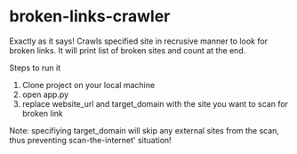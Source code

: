 # broken-links-crawler
Exactly as it says! Crawls specified site in recrusive manner to look for broken links.
It will print list of broken sites and count at the end.

Steps to run it
1. Clone project on your local machine
2. open app.py
3. replace website_url and target_domain with the site you want to scan for broken link

Note: specifiying target_domain will skip any external sites from the scan, thus preventing scan-the-internet' situation!
